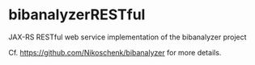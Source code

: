 bibanalyzerRESTful
==================

JAX-RS RESTful web service implementation of the bibanalyzer project

Cf. https://github.com/Nikoschenk/bibanalyzer for more details.
